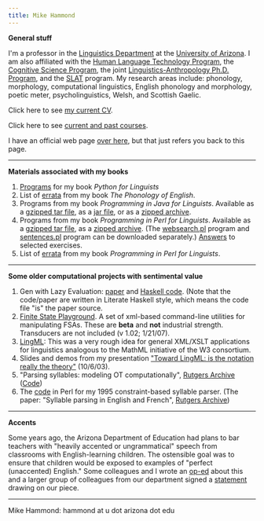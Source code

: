 ```yaml
---
title: Mike Hammond
---
```


**General stuff**

I'm a professor in the [Linguistics Department](http://linguistics.arizona.edu/) at the [University of Arizona](http://www.arizona.edu/). I am also affiliated with the [Human Language Technology Program](https://linguistics.arizona.edu/ms-hlt), the [Cognitive Science Program](https://cogsci.arizona.edu), the joint [Linguistics-Anthropology Ph.D. Program](https://linguistics.arizona.edu/joint-phd-anli), and the [SLAT](https://slat.arizona.edu) program. My research areas include: phonology, morphology, computational linguistics, English phonology and morphology, poetic meter, psycholinguistics, Welsh, and Scottish Gaelic.

Click here to see [my current CV](cvanon.pdf).

Click here to see [current and past courses](courses.html).

I have an official web page [over here](https://sites.arizona.edu/hammond/), but that just refers you back to this page.

------------------------------------------------------------------------

**Materials associated with my books**

1.  [Programs](bookcode.zip) for my book *Python for Linguists*
1.  List of [errata](errata.html) from my book *The Phonology of English*.
1.  Programs from my book *Programming in Java for Linguists*. Available as a [gzipped tar
file](programs.tar.gz), as a [jar
file](programs.jar), or as a [zipped
archive](Programs.zip).
1.  Programs from my book *Programming in Perl for Linguists*. Available as a [gzipped tar file](perlprog.tar.gz), as a [zipped archive](perlprogs.zip). (The [websearch.pl](websearch.txt) program and [sentences.pl](sentences.txt) program can be downloaded separately.) [Answers](perlex.zip) to
selected exercises.
1.  List of [errata](http://www.u.arizona.edu/~hammond/perlerrata.html) from my book *Programming in Perl for Linguists*.

------------------------------------------------------------------------

**Some older computational projects with sentimental value**

1.  Gen with Lazy Evaluation: [paper](lazy.pdf) and [Haskell code](lazy.lhs). (Note that the code/paper are written in Literate Haskell style, which means the code file \"is\" the paper source.
1.  [Finite State Playground](flbi1.02.tar.gz). A set of xml-based command-line utilities for manipulating FSAs. These are **beta** and **not** industrial strength. Transducers are not included (v 1.02; 1/21/07).
1.  [LingML](http://dingo.sbs.arizona.edu/~hammond/lingml/lingml.html): This was a very rough idea for general XML/XSLT applications for linguistics analogous to the MathML initiative of the W3 consortium.
1.  Slides and demos from my presentation [\"Toward LingML: is the notation really the theory\"](http://dingo.sbs.arizona.edu/~hammond/georgia/gindex.html) (10/6/03).
1.  \"Parsing syllables: modeling OT computationally\", [Rutgers Archive](http://roa.rutgers.edu/)
([Code](mhlocweb))
1.  The [code](sylpars) in Perl for my 1995 constraint-based syllable parser. (The paper: \"Syllable parsing in English and French\", [Rutgers Archive](http://roa.rutgers.edu/))

------------------------------------------------------------------------

**Accents**

Some years ago, the Arizona Department of Education had plans to bar teachers with "heavily accented or ungrammatical" speech from classrooms with English-learning children. The ostensible goal was to ensure that children would be exposed to examples of "perfect (unaccented) English." Some colleagues and I wrote an [op-ed](barring.pdf) about this and a larger group of colleagues from our department signed a [statement](ling_statement_final.pdf) drawing on our piece.

------------------------------------------------------------------------

Mike Hammond: hammond at u dot arizona dot edu

